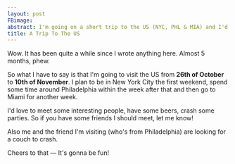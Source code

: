 ```yaml
---
layout: post
FBimage:
abstract: I'm going on a short trip to the US (NYC, PHL & MIA) and I'd love to meet some fun people!
title: A Trip To The US
---
```

Wow. It has been quite a while since I wrote anything here. Almost 5 months, phew.

So what I have to say is that I'm going to visit the US from **26th
of October** to **10th of November**. I plan to be in New York City the first
weekend, spend some time around Philadelphia within the week after that and
then go to Miami for another week.

I'd love to meet some interesting people, have some beers, crash some parties.
So if you have some friends I should meet, let me know!

Also me and the friend I'm visiting (who's from Philadelphia) are looking for
a couch to crash.

Cheers to that — It's gonna be fun!
